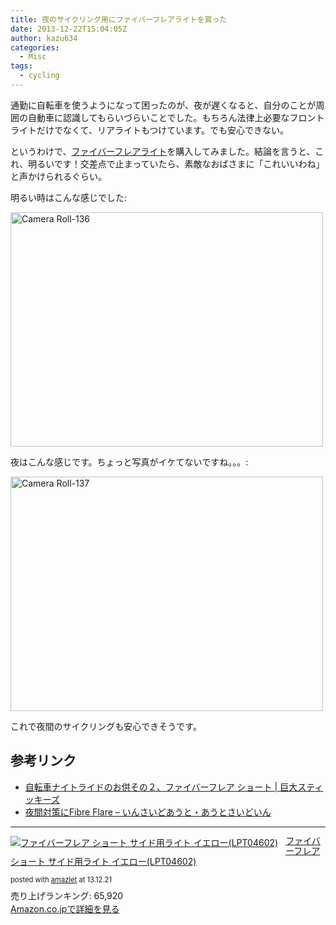 ```yaml
---
title: 夜のサイクリング用にファイバーフレアライトを買った
date: 2013-12-22T15:04:05Z
author: kazu634
categories:
  - Misc
tags:
  - cycling
---
```

通勤に自転車を使うようになって困ったのが、夜が遅くなると、自分のことが周囲の自動車に認識してもらいづらいことでした。もちろん法律上必要なフロントライトだけでなくて、リアライトもつけています。でも安心できない。

というわけで、<a href="https://www.amazon.co.jp/exec/obidos/ASIN/B002ZQFBC4/simsnes-22/ref=nosim/" onclick="__gaTracker('send', 'event', 'outbound-article', 'https://www.amazon.co.jp/exec/obidos/ASIN/B002ZQFBC4/simsnes-22/ref=nosim/', 'ファイバーフレアライト');" target="_blank">ファイバーフレアライト</a>を購入してみました。結論を言うと、これ、明るいです！交差点で止まっていたら、素敵なおばさまに「これいいわね」と声かけられるぐらい。

明るい時はこんな感じでした:

<a href="http://www.flickr.com/photos/42332031@N02/11479863626/" onclick="__gaTracker('send', 'event', 'outbound-article', 'http://www.flickr.com/photos/42332031@N02/11479863626/', '');" title="Camera Roll-136 by kazu634, on Flickr"><img class="aligncenter" alt="Camera Roll-136" src="http://farm6.staticflickr.com/5509/11479863626_5a8ea4fb6a.jpg" width="500" height="375" /></a>

夜はこんな感じです。ちょっと写真がイケてないですね。。。:

<a href="http://www.flickr.com/photos/42332031@N02/11479785264/" onclick="__gaTracker('send', 'event', 'outbound-article', 'http://www.flickr.com/photos/42332031@N02/11479785264/', '');" title="Camera Roll-137 by kazu634, on Flickr"><img class="aligncenter" alt="Camera Roll-137" src="http://farm4.staticflickr.com/3773/11479785264_0b6f145a49.jpg" width="500" height="375" /></a>

これで夜間のサイクリングも安心できそうです。

## 参考リンク

  * <a href="http://www.jumbo-stickies.com/sticky/node/266" onclick="__gaTracker('send', 'event', 'outbound-article', 'http://www.jumbo-stickies.com/sticky/node/266', '自転車ナイトライドのお供その２、ファイバーフレア ショート | 巨大スティッキーズ');" style="font-style: normal;">自転車ナイトライドのお供その２、ファイバーフレア ショート | 巨大スティッキーズ</a>
  * <a href="http://d.hatena.ne.jp/kuyu/20101024/1287876670" onclick="__gaTracker('send', 'event', 'outbound-article', 'http://d.hatena.ne.jp/kuyu/20101024/1287876670', '夜間対策にFibre Flare &#8211; いんさいどあうと・あうとさいどいん');" style="font-style: normal;">夜間対策にFibre Flare &#8211; いんさいどあうと・あうとさいどいん</a>

* * *

<div class="amazlet-box" style="margin-bottom: 0px;">
<div class="amazlet-image" style="float: left; margin: 0px 12px 1px 0px;">
<a href="https://www.amazon.co.jp/exec/obidos/ASIN/B002ZQFBC4/simsnes-22/ref=nosim/" onclick="__gaTracker('send', 'event', 'outbound-article', 'https://www.amazon.co.jp/exec/obidos/ASIN/B002ZQFBC4/simsnes-22/ref=nosim/', '');" target="_blank" name="amazletlink"><img style="border: none;" alt="ファイバーフレア ショート サイド用ライト イエロー(LPT04602)" src="https://images-na.ssl-images-amazon.com/images/I/31loSHsnh2L._SL160_.jpg" /></a>
</div>

<div class="amazlet-info" style="line-height: 120%; margin-bottom: 10px;">
<div class="amazlet-name" style="margin-bottom: 10px; line-height: 120%;">
<p>
<a href="https://www.amazon.co.jp/exec/obidos/ASIN/B002ZQFBC4/simsnes-22/ref=nosim/" onclick="__gaTracker('send', 'event', 'outbound-article', 'https://www.amazon.co.jp/exec/obidos/ASIN/B002ZQFBC4/simsnes-22/ref=nosim/', 'ファイバーフレア ショート サイド用ライト イエロー(LPT04602)');" target="_blank" name="amazletlink">ファイバーフレア ショート サイド用ライト イエロー(LPT04602)</a>
</p>

<div class="amazlet-powered-date" style="font-size: 80%; margin-top: 5px; line-height: 120%;">
        posted with <a href="http://www.amazlet.com/" onclick="__gaTracker('send', 'event', 'outbound-article', 'http://www.amazlet.com/', 'amazlet');" title="amazlet"  target="_blank">amazlet</a> at 13.12.21
</div>
</div>

<div class="amazlet-detail">
      売り上げランキング: 65,920
</div>

<div class="amazlet-sub-info" style="float: left;">
<div class="amazlet-link" style="margin-top: 5px;">
<a href="https://www.amazon.co.jp/exec/obidos/ASIN/B002ZQFBC4/simsnes-22/ref=nosim/" onclick="__gaTracker('send', 'event', 'outbound-article', 'https://www.amazon.co.jp/exec/obidos/ASIN/B002ZQFBC4/simsnes-22/ref=nosim/', 'Amazon.co.jpで詳細を見る');" target="_blank" name="amazletlink">Amazon.co.jpで詳細を見る</a>
</div>
</div>
</div>

<div class="amazlet-footer" style="clear: left;">
</div>
</div>
